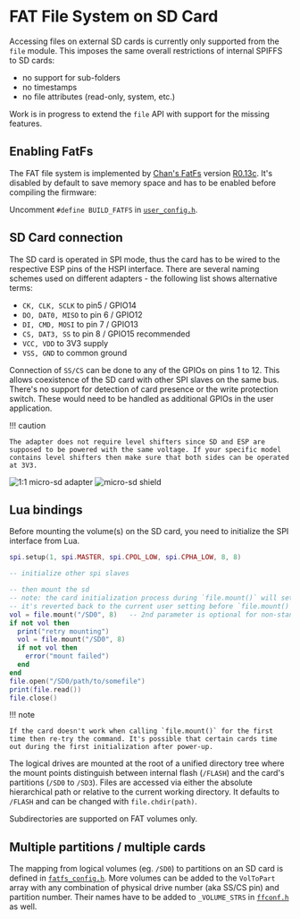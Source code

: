 # FAT File System on SD Card

Accessing files on external SD cards is currently only supported from the `file` module. This imposes the same overall restrictions of internal SPIFFS to SD cards:

- no support for sub-folders
- no timestamps
- no file attributes (read-only, system, etc.)

Work is in progress to extend the `file` API with support for the missing features.

## Enabling FatFs

The FAT file system is implemented by [Chan's FatFs](http://elm-chan.org/fsw/ff/00index_e.html) version [R0.13c](http://elm-chan.org/fsw/ff/ff13c.zip). It's disabled by default to save memory space and has to be enabled before compiling the firmware:

Uncomment `#define BUILD_FATFS` in [`user_config.h`](../app/include/user_config.h).

## SD Card connection

The SD card is operated in SPI mode, thus the card has to be wired to the respective ESP pins of the HSPI interface. There are several naming schemes used on different adapters - the following list shows alternative terms:

- `CK, CLK, SCLK` to pin5 / GPIO14
- `DO, DAT0, MISO` to pin 6 / GPIO12
- `DI, CMD, MOSI` to pin 7 / GPIO13
- `CS, DAT3, SS` to pin 8 / GPIO15 recommended
- `VCC, VDD` to 3V3 supply
- `VSS, GND` to common ground

Connection of `SS/CS` can be done to any of the GPIOs on pins 1 to 12. This allows coexistence of the SD card with other SPI slaves on the same bus. There's no support for detection of card presence or the write protection switch. These would need to be handled as additional GPIOs in the user application.

!!! caution

    The adapter does not require level shifters since SD and ESP are supposed to be powered with the same voltage. If your specific model contains level shifters then make sure that both sides can be operated at 3V3.

![1:1 micro-sd adapter](img/micro_sd-small.jpg "1:1 micro-sd adapter")
![micro-sd shield](img/micro_sd_shield-small.jpg "micro-sd shield")

## Lua bindings

Before mounting the volume(s) on the SD card, you need to initialize the SPI interface from Lua.

```lua
spi.setup(1, spi.MASTER, spi.CPOL_LOW, spi.CPHA_LOW, 8, 8)

-- initialize other spi slaves

-- then mount the sd
-- note: the card initialization process during `file.mount()` will set spi divider temporarily to 200 (400 kHz)
-- it's reverted back to the current user setting before `file.mount()` finishes
vol = file.mount("/SD0", 8)   -- 2nd parameter is optional for non-standard SS/CS pin
if not vol then
  print("retry mounting")
  vol = file.mount("/SD0", 8)
  if not vol then
    error("mount failed")
  end
end
file.open("/SD0/path/to/somefile")
print(file.read())
file.close()
```

!!! note

    If the card doesn't work when calling `file.mount()` for the first time then re-try the command. It's possible that certain cards time out during the first initialization after power-up.

The logical drives are mounted at the root of a unified directory tree where the mount points distinguish between internal flash (`/FLASH`) and the card's partitions (`/SD0` to `/SD3`). Files are accessed via either the absolute hierarchical path or relative to the current working directory. It defaults to `/FLASH` and can be changed with `file.chdir(path)`.

Subdirectories are supported on FAT volumes only.

## Multiple partitions / multiple cards

The mapping from logical volumes (eg. `/SD0`) to partitions on an SD card is defined in [`fatfs_config.h`](../app/include/fatfs_config.h). More volumes can be added to the `VolToPart` array with any combination of physical drive number (aka SS/CS pin) and partition number. Their names have to be added to `_VOLUME_STRS` in [`ffconf.h`](../app/fatfs/ffconf.h) as well.
